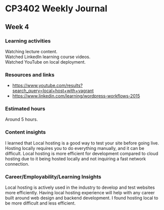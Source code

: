# CP3402 Weekly Journal

## Week 4

### Learning activities
Watching lecture content.  
Watched LinkedIn learning course videos.     
Watched YouTube on local deployment.  


### Resources and links
- https://www.youtube.com/results?search_query=local+host+with+vagrant
- https://www.linkedin.com/learning/wordpress-workflows-2015

### Estimated hours
Around 5 hours.

### Content insights
I learned that Local hosting is a good way to test your site before going live. Hosting locally requires you to do 
everything manually, and it can be difficult. Local hosting is more efficient for development compared to cloud hosting
due to it being hosted locally and not inquiring a fast network connection. 

### Career/Employability/Learning Insights
Local hosting is actively used in the industry to develop and test websites more efficiently. 
Having local hosting experience will help with any career built around web design and backend development.
I found hosting local to be more difficult and less efficient.

